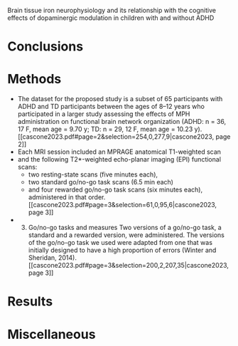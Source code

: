 
Brain tissue iron neurophysiology and its relationship with the cognitive effects of dopaminergic modulation in children with and without ADHD
# Conclusions


# Methods
- The dataset for the proposed study is a subset of 65 participants with ADHD and TD participants between the ages of 8–12 years who participated in a larger study assessing the effects of MPH administration on functional brain network organization (ADHD: n = 36, 17 F, mean age = 9.70 y; TD: n = 29, 12 F, mean age = 10.23 y). [[cascone2023.pdf#page=2&selection=254,0,277,9|cascone2023, page 2]]
- Each MRI session included an MPRAGE anatomical T1-weighted scan 
- and the following T2*-weighted echo-planar imaging (EPI) functional scans: 
	- two resting-state scans (five minutes each), 
	- two standard go/no-go task scans (6.5 min each)
	- and four rewarded go/no-go task scans (six minutes each), administered in that order. [[cascone2023.pdf#page=3&selection=61,0,95,6|cascone2023, page 3]]
- 3. Go/no-go tasks and measures Two versions of a go/no-go task, a standard and a rewarded version, were administered. The versions of the go/no-go task we used were adapted from one that was initially designed to have a high proportion of errors (Winter and Sheridan, 2014). [[cascone2023.pdf#page=3&selection=200,2,207,35|cascone2023, page 3]]

# Results



# Miscellaneous
